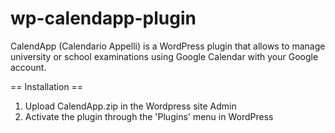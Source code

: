 wp-calendapp-plugin
===================
CalendApp (Calendario Appelli) is a WordPress plugin that allows to manage university or school examinations using Google Calendar with your Google account.

== Installation ==
1. Upload CalendApp.zip in the Wordpress site Admin
1. Activate the plugin through the 'Plugins' menu in WordPress
